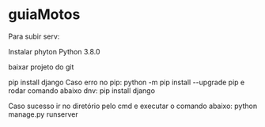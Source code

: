 # guiaMotos
Para subir serv:

Instalar phyton Python 3.8.0

baixar projeto do git

pip install django Caso erro no pip: python -m pip install --upgrade pip e rodar comando abaixo dnv: pip install django

Caso sucesso ir no diretório pelo cmd e executar o comando abaixo: python manage.py runserver